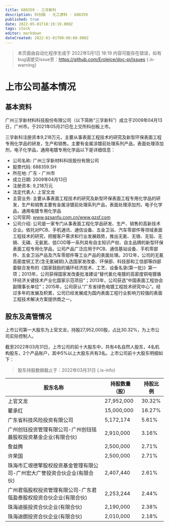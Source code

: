```yaml
---
title: 688359 - 三孚新科
description: 科创板 - 化工原料 - 688359
published: true
date: 2022-05-01T18:19:19.000Z
tags: stock
editor: markdown
dateCreated: 2022-01-01T00:00:00.000Z
---
```


> 本页面由自动化程序生成于 2022年5月1日 18:19
> 内容可能存在错误，如有bug请提交issue至：https://github.com/Eroleice/doc-pi/issues
{.is-warning}

# 上市公司基本情况

## 基本资料

广州三孚新材料科技股份有限公司（以下简称“三孚新科”）成立于2009年04月13日，广州市。于2021年05月21日在上交所科创板上市。

三孚新科注册资本9,218万元，主要从事表面工程技术的研究及新型环保表面工程专用化学品的研发，生产和销售。主要有金属涂镀前处理系列产品，表面处理添加剂，电子化学品，通用电镀专用化学品以下是详细信息：

- 公司名称: 广州三孚新材料科技股份有限公司
- 股票代码: 688359.SH
- 所在地: 广东 - 广州市
- 成立日期: 2009年04月13日
- 注册资本: 9,218万元
- 法定代表人: 上官文龙
- 主营业务: 主要从事表面工程技术的研究及新型环保表面工程专用化学品的研发，生产和销售主要有金属涂镀前处理系列产品，表面处理添加剂，电子化学品，通用电镀专用化学品
- 公司官网: www.gzsanfu.com.cn/www.gzsf.com
- 公司介绍: 公司是一家专门从事表面工程化学品研发、生产、销售的高新技术企业。依托对PCB、手机通讯、通信设备、五金卫浴、汽车零部件等领域表面工程技术的研究，把握客户需求和行业发展趋势，推出无氰、无铬、无铅、无镉、无磷、无氨氮、低COD等一系列具有自主知识产权、自主品牌的新型环保表面工程专用化学品，公司产品广泛应用于PCB、通信基站设备、手机零部件、五金卫浴产品及汽车零部件等工业产品的表面处理。2012年，公司的无氰高密度铜工艺(含无氰碱铜)入选国家发改委、环保部、科技部和工信部等四部委联合发布的《国家鼓励的循环经济技术、工艺、设备名录(第一批)》第一项；2013年，公司获得国家发改委批准建设“替代氰化电镀的高密度铜电镀循环经济关键技术产业化国家示范项目”；2013年，公司获选“中国表面工程协会副理事长单位”；2015年，公司获认“广东省绿色电镀工程技术研究中心”。经过多年的发展及积累，公司已经发展成为国内表面工程行业影响力较强的表面工程技术解决方案提供商之一。


## 股东及高管情况

上市公司第一大股东为上官文龙，持股27,952,000股，占比30.32%，为上市公司实际控制人。

截至2022年03月31日，上市公司的前十大股东中，共有4名自然人股东，4名机构股东，2个产品账户，其中5%以上大股东共有3名。上市公司前十大股东明细如下：

> 股东持股数据截止于：2022年03月31日
{.is-info}

| 股东名称 | 持股数量（股） | 持股比例 |
| --- | --- | --- |
| 上官文龙 | 27,952,000 | 30.32% |
| 瞿承红 | 15,000,000 | 16.27% |
| 广东省科技风险投资有限公司 | 5,172,174 | 5.61% |
| 广州创钰投资管理有限公司-广州创钰铭晨股权投资基金企业(有限合伙) | 2,910,000 | 3.16% |
| 詹益腾 | 2,500,000 | 2.71% |
| 许荣国 | 2,500,000 | 2.71% |
| 珠海市汇垠德擎股权投资基金管理有限公司-广州宏大广誉投资合伙企业(有限合伙) | 2,407,440 | 2.61% |
| 广州君瓴股权投资管理有限公司-广东君瓴盈泰股权投资合伙企业(有限合伙) | 2,253,244 | 2.44% |
| 珠海迪振投资合伙企业(有限合伙) | 2,190,000 | 2.38% |
| 珠海迪朗投资合伙企业(有限合伙) | 2,010,000 | 2.18% |




